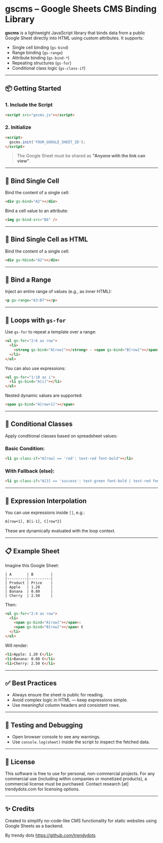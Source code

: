 # gscms – Google Sheets CMS Binding Library

**gscms** is a lightweight JavaScript library that binds data from a public Google Sheet directly into HTML using custom attributes. It supports:

* Single cell binding (`gs-bind`)
* Range binding (`gs-range`)
* Attribute binding (`gs-bind-*`)
* Repeating structures (`gs-for`)
* Conditional class logic (`gs-class-if`)

---

## 📦 Getting Started

### 1. Include the Script

```html
<script src="gscms.js"></script>
```

### 2. Initialize

```html
<script>
  gscms.init('YOUR_GOOGLE_SHEET_ID');
</script>
```

> The Google Sheet must be shared as **"Anyone with the link can view"**.

---

## 🔗 Bind Single Cell

Bind the content of a single cell:

```html
<div gs-bind="A2"></div>
```

Bind a cell value to an attribute:

```html
<img gs-bind-src="B4" />
```
---

## 🔗 Bind Single Cell as HTML

Bind the content of a single cell:

```html
<div gs-hbind="A2"></div>
```
---

## 🔢 Bind a Range

Inject an entire range of values (e.g., as inner HTML):

```html
<p gs-range="A3:B7"></p>
```

---

## 🔁 Loops with `gs-for`

Use `gs-for` to repeat a template over a range:

```html
<ul gs-for="2:6 as row">
  <li>
    <strong gs-bind="A[row]"></strong> - <span gs-bind="B[row]"></span>
  </li>
</ul>
```

You can also use expressions:

```html
<ul gs-for="1:10 as i">
  <li gs-bind="A[i]"></li>
</ul>
```

Nested dynamic values are supported:

```html
<span gs-bind="A[row+1]"></span>
```

---

## 🎨 Conditional Classes

Apply conditional classes based on spreadsheet values:

### Basic Condition:

```html
<li gs-class-if="A[row] == 'red': text-red font-bold"></li>
```

### With Fallback (else):

```html
<li gs-class-if="A[3] == 'success': text-green font-bold | text-red font-semibold"></li>
```

---

## 🧠 Expression Interpolation

You can use expressions inside `[]`, e.g.:

```html
A[row+1], B[i-1], C[row*2]
```

These are dynamically evaluated with the loop context.

---

## 📋 Example Sheet

Imagine this Google Sheet:

```
| A       | B        |
|---------|----------|
| Product | Price    |
| Apple   | 1.20     |
| Banana  | 0.80     |
| Cherry  | 2.50     |
```

Then:

```html
<ul gs-for="2:4 as row">
  <li>
    <span gs-bind="A[row]"></span>:
    <span gs-bind="B[row]"></span> €
  </li>
</ul>
```

Will render:

```html
<li>Apple: 1.20 €</li>
<li>Banana: 0.80 €</li>
<li>Cherry: 2.50 €</li>
```

---

## ✅ Best Practices

* Always ensure the sheet is public for reading.
* Avoid complex logic in HTML — keep expressions simple.
* Use meaningful column headers and consistent rows.

---

## 🧪 Testing and Debugging

* Open browser console to see any warnings.
* Use `console.log(sheet)` inside the script to inspect the fetched data.

---

## 📃 License

This software is free to use for personal, non-commercial projects.
For any commercial use (including within companies or monetized products), a commercial license must be purchased.
Contact research [at] trendydots.com for licensing options.

---

## ✨ Credits

Created to simplify no-code-like CMS functionality for static websites using Google Sheets as a backend.

By trendy dots https://github.com/trendydots
